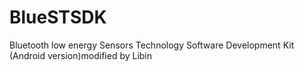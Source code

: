 # BlueSTSDK
Bluetooth low energy Sensors Technology Software Development Kit (Android version)modified by Libin
